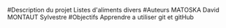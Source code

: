 #Description du projet
Listes d'aliments divers
#Auteurs
MATOSKA David <br>
MONTAUT Sylvestre
#Objectifs
Apprendre a utiliser git et gitHub
